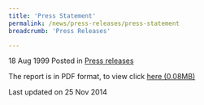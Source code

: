 ```yaml
---
title: 'Press Statement'
permalink: /news/press-releases/press-statement
breadcrumb: 'Press Releases'

---
```




18 Aug 1999 Posted in [Press releases](/news/press-releases)


The report is in PDF format, to view click [here (0.08MB)](/files/news/press-releases/1999/08/linkclick26de.pdf)



<p class="right-side-updated">Last updated on 25 Nov 2014</p>

